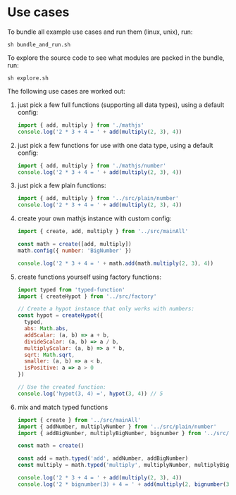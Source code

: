 # Use cases

To bundle all example use cases and run them (linux, unix), run:

```
sh bundle_and_run.sh
```

To explore the source code to see what modules are packed in the bundle, run:

```
sh explore.sh
```

The following use cases are worked out:

1. just pick a few full functions (supporting all data types), using a default config:
    ```js
    import { add, multiply } from './mathjs'
    console.log('2 * 3 + 4 = ' + add(multiply(2, 3), 4))
    ```

2. just pick a few functions for use with one data type, using a default config:
    ```js
    import { add, multiply } from './mathjs/number'
    console.log('2 * 3 + 4 = ' + add(multiply(2, 3), 4))
    ```

3. just pick a few plain functions:
    ```js
    import { add, multiply } from '../src/plain/number'
    console.log('2 * 3 + 4 = ' + add(multiply(2, 3), 4))
    ```

4. create your own mathjs instance with custom config:
    ```js
    import { create, add, multiply } from '../src/mainAll'

    const math = create([add, multiply])
    math.config({ number: 'BigNumber' })

    console.log('2 * 3 + 4 = ' + math.add(math.multiply(2, 3), 4))
    ```

5. create functions yourself using factory functions:
    ```js
    import typed from 'typed-function'
    import { createHypot } from '../src/factory'

    // Create a hypot instance that only works with numbers:
    const hypot = createHypot({
      typed,
      abs: Math.abs,
      addScalar: (a, b) => a + b,
      divideScalar: (a, b) => a / b,
      multiplyScalar: (a, b) => a * b,
      sqrt: Math.sqrt,
      smaller: (a, b) => a < b,
      isPositive: a => a > 0
    })

    // Use the created function:
    console.log('hypot(3, 4) =', hypot(3, 4)) // 5
    ```

6. mix and match typed functions
    ```js
    import { create } from '../src/mainAll'
    import { addNumber, multiplyNumber } from '../src/plain/number'
    import { addBigNumber, multiplyBigNumber, bignumber } from '../src/plain/bignumber'

    const math = create()

    const add = math.typed('add', addNumber, addBigNumber)
    const multiply = math.typed('multiply', multiplyNumber, multiplyBigNumber)

    console.log('2 * 3 + 4 = ' + add(multiply(2, 3), 4))
    console.log('2 * bignumber(3) + 4 = ' + add(multiply(2, bignumber(3)), 4))
    ```

